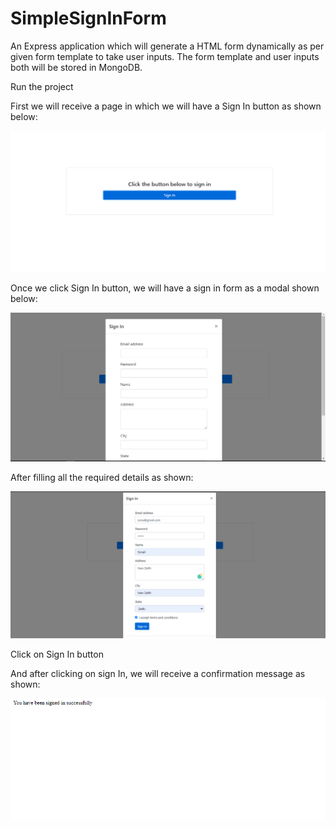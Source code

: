 # SimpleSignInForm

An Express application which will generate a HTML form dynamically as per given form template to
take user inputs. The form template and user inputs both will be stored in MongoDB.

Run the project

First we will receive a page in which we will have a Sign In button as shown below:

![](images/img1.png)

Once we click Sign In button, we will have a sign in form as a modal shown below:

![](images/img2.png)

After filling all the required details as shown:

![](images/img3.png)

Click on Sign In button

And after clicking on sign In, we will receive a confirmation message as shown:

![](images/img4.png)
